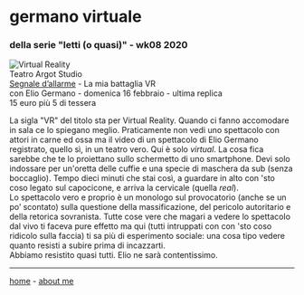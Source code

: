 # germano virtuale  
### della serie "letti (o quasi)" - wk08 2020

![](https://live.staticflickr.com/65535/49544633953_7fe5307aed_k.jpg "Virtual Reality")  
Teatro Argot Studio  
[Segnale d’allarme](https://www.teatroargotstudio.com/segnale-dallarme-la-mia-battaglia-vr/) - La mia battaglia VR   
con Elio Germano - domenica 16 febbraio - ultima replica  
15 euro più 5 di tessera  

La sigla "VR" del titolo sta per Virtual Reality. Quando ci fanno accomodare in sala ce lo spiegano meglio. Praticamente non vedi uno spettacolo con attori in carne ed ossa ma il video di un spettacolo di Elio Germano registrato, quello sì, in un teatro vero. Qui è solo *virtual*. La cosa fica sarebbe che te lo proiettano sullo schermetto di uno smartphone. Devi solo indossare per un'oretta delle cuffie e una specie di maschera da sub (senza boccaglio). Tempo dieci minuti che stai così, a guardare in alto con 'sto coso legato sul capocicone, e arriva la cervicale (quella *real*).   
Lo spettacolo vero e proprio è un monologo sul provocatorio (anche se un po’ scontato) sulla questione della massificazione, del pericolo autoritario e della retorica sovranista. Tutte cose vere che magari a vedere lo spettacolo dal vivo ti faceva pure effetto ma qui (tutti intruppati con con 'sto coso ridicolo sulla faccia) ti sa più di esperimento sociale: una cosa tipo vedere quanto resisti a subire prima di incazzarti.   
Abbiamo resistito quasi tutti. Elio ne sarà contentissimo.  
 
---  
[home](/index.md) - [about me](/aboutme.md)  
